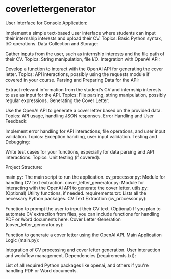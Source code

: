 # coverlettergenerator
User Interface for Console Application:

Implement a simple text-based user interface where students can input their internship interests and upload their CV.
Topics: Basic Python syntax, I/O operations.
Data Collection and Storage:

Gather inputs from the user, such as internship interests and the file path of their CV.
Topics: String manipulation, file I/O.
Integration with OpenAI API:

Develop a function to interact with the OpenAI API for generating the cover letter.
Topics: API interactions, possibly using the requests module if covered in your course.
Parsing and Preparing Data for the API:

Extract relevant information from the student’s CV and internship interests to use as input for the API.
Topics: File parsing, string manipulation, possibly regular expressions.
Generating the Cover Letter:

Use the OpenAI API to generate a cover letter based on the provided data.
Topics: API usage, handling JSON responses.
Error Handling and User Feedback:

Implement error handling for API interactions, file operations, and user input validation.
Topics: Exception handling, user input validation.
Testing and Debugging:

Write test cases for your functions, especially for data parsing and API interactions.
Topics: Unit testing (if covered).

Project Structure:

main.py: The main script to run the application.
cv_processor.py: Module for handling CV text extraction.
cover_letter_generator.py: Module for interacting with the OpenAI API to generate the cover letter.
utils.py: (Optional) Utility functions, if needed.
requirements.txt: Lists all the necessary Python packages.
CV Text Extraction (cv_processor.py):

Function to prompt the user to input their CV text.
(Optional) If you plan to automate CV extraction from files, you can include functions for handling PDF or Word documents here.
Cover Letter Generation (cover_letter_generator.py):

Function to generate a cover letter using the OpenAI API.
Main Application Logic (main.py):

Integration of CV processing and cover letter generation.
User interaction and workflow management.
Dependencies (requirements.txt):

List of all required Python packages like openai, and others if you're handling PDF or Word documents.
